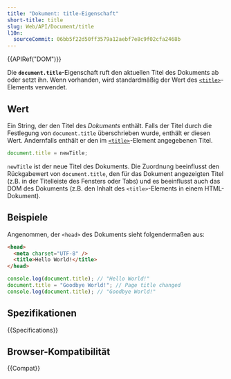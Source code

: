 ```yaml
---
title: "Dokument: title-Eigenschaft"
short-title: title
slug: Web/API/Document/title
l10n:
  sourceCommit: 06bb5f22d50ff3579a12aebf7e8c9f02cfa2468b
---
```


{{APIRef("DOM")}}

Die **`document.title`**-Eigenschaft ruft den aktuellen Titel des Dokuments ab oder setzt ihn.
Wenn vorhanden, wird standardmäßig der Wert des [`<title>`](/de/docs/Web/HTML/Reference/Elements/title)-Elements verwendet.

## Wert

Ein String, der den Titel des _Dokuments_ enthält. Falls der Titel durch die Festlegung von `document.title` überschrieben wurde, enthält er diesen Wert. Andernfalls enthält er den im [`<title>`](/de/docs/Web/HTML/Reference/Elements/title)-Element angegebenen Titel.

```js
document.title = newTitle;
```

`newTitle` ist der neue Titel des Dokuments. Die Zuordnung beeinflusst den Rückgabewert von `document.title`, den für das Dokument angezeigten Titel (z.B. in der Titelleiste des Fensters oder Tabs) und es beeinflusst auch das DOM des Dokuments (z.B. den Inhalt des `<title>`-Elements in einem HTML-Dokument).

## Beispiele

Angenommen, der `<head>` des Dokuments sieht folgendermaßen aus:

```html
<head>
  <meta charset="UTF-8" />
  <title>Hello World!</title>
</head>
```

```js
console.log(document.title); // "Hello World!"
document.title = "Goodbye World!"; // Page title changed
console.log(document.title); // "Goodbye World!"
```

## Spezifikationen

{{Specifications}}

## Browser-Kompatibilität

{{Compat}}
